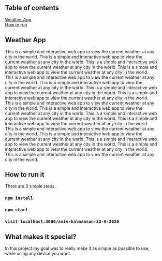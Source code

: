 ## Table of contents
[Weather App](#weatherApp)  
[How to run](#run)  

## Weather App
This is a simple and interactive web app to view the current weather at any city in the world. 
This is a simple and interactive web app to view the current weather at any city in the world. 
This is a simple and interactive web app to view the current weather at any city in the world. 
This is a simple and interactive web app to view the current weather at any city in the world. 
This is a simple and interactive web app to view the current weather at any city in the world. 
This is a simple and interactive web app to view the current weather at any city in the world. 
This is a simple and interactive web app to view the current weather at any city in the world. 
This is a simple and interactive web app to view the current weather at any city in the world. 
This is a simple and interactive web app to view the current weather at any city in the world. 
This is a simple and interactive web app to view the current weather at any city in the world. 
This is a simple and interactive web app to view the current weather at any city in the world. 
This is a simple and interactive web app to view the current weather at any city in the world. 
This is a simple and interactive web app to view the current weather at any city in the world. 
This is a simple and interactive web app to view the current weather at any city in the world. 
This is a simple and interactive web app to view the current weather at any city in the world. 
This is a simple and interactive web app to view the current weather at any city in the world. 
This is a simple and interactive web app to view the current weather at any city in the world. 

<a name="weatherApp"/>

## How to run it
There are 3 simple steps.

### `npm install`

### `npm start`

### `visit localhost:3000/aviv-kalmanson-23-9-2020`
<a name="run"/>



## What makes it special?

In this project my goal was to really make it as simple as possible to use, while using any device you want.
